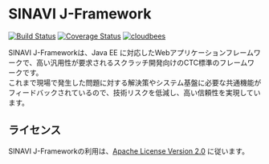 SINAVI J-Framework
==========

[![Build Status](https://travis-ci.org/ctc-g/sinavi-jfw.svg?branch=master)](https://travis-ci.org/ctc-g/sinavi-jfw)
[![Coverage Status](https://coveralls.io/repos/ctc-g/sinavi-jfw/badge.png?branch=coveralls)](https://coveralls.io/r/ctc-g/sinavi-jfw?branch=coveralls)
[![cloudbees](http://web-static-cloudfront.s3.amazonaws.com/images/badges/BuiltOnDEV.png)](https://sinavi-jfw.ci.cloudbees.com)

SINAVI J-Frameworkは、Java EE に対応したWebアプリケーションフレームワークで、高い汎用性が要求されるスクラッチ開発向けのCTC標準のフレームワークです。  
これまで現場で発生した問題に対する解決策やシステム基盤に必要な共通機能がフィードバックされているので、技術リスクを低減し、高い信頼性を実現しています。


## ライセンス

  SINAVI J-Frameworkの利用は、[Apache License Version 2.0][Apache License] に従います。
  
[Apache License]: http://www.apache.org/licenses/LICENSE-2.0

